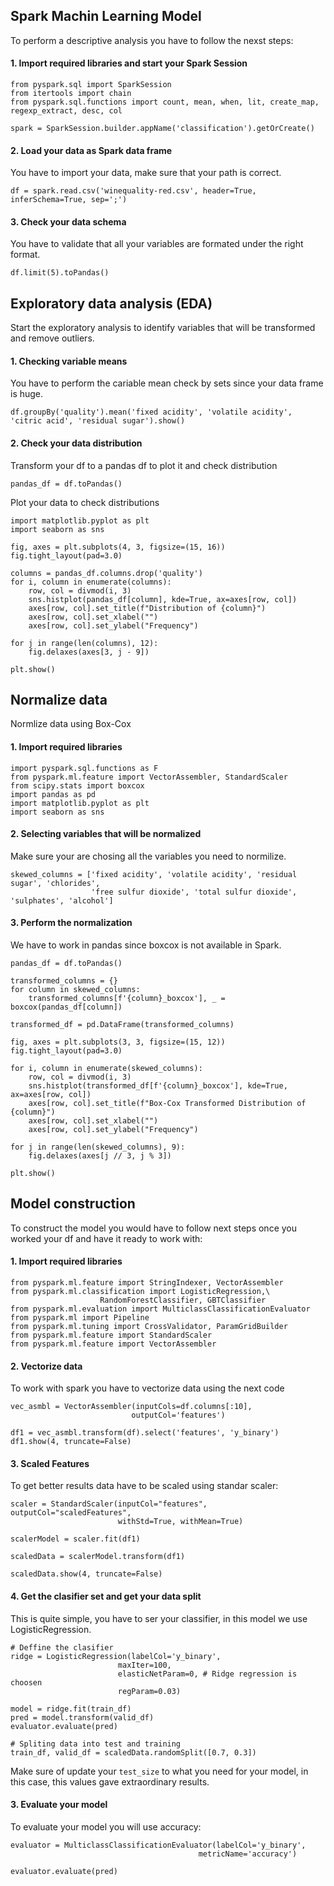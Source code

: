 ## Spark Machin Learning Model

To perform a descriptive analysis you have to follow the nexst steps:  

#### 1. Import required libraries and start your Spark Session

```shell
from pyspark.sql import SparkSession
from itertools import chain
from pyspark.sql.functions import count, mean, when, lit, create_map, regexp_extract, desc, col

spark = SparkSession.builder.appName('classification').getOrCreate()
```

#### 2. Load your data as Spark data frame

You have to import your data, make sure that your path is correct.

```shell
df = spark.read.csv('winequality-red.csv', header=True, inferSchema=True, sep=';') 
```

#### 3. Check your data schema

You have to validate that all your variables are formated under the right format.

```shell
df.limit(5).toPandas()
```

## Exploratory data analysis (EDA)

Start the exploratory analysis to identify variables that will be transformed and remove outliers.

#### 1. Checking variable means

You have to perform the cariable mean check by sets since your data frame is huge.

```shell
df.groupBy('quality').mean('fixed acidity', 'volatile acidity', 'citric acid', 'residual sugar').show()
```

#### 2. Check your data distribution

Transform your df to a pandas df to plot it and check distribution

```shell
pandas_df = df.toPandas()
```

Plot your data to check distributions

```shell
import matplotlib.pyplot as plt
import seaborn as sns

fig, axes = plt.subplots(4, 3, figsize=(15, 16))
fig.tight_layout(pad=3.0)

columns = pandas_df.columns.drop('quality')
for i, column in enumerate(columns):
    row, col = divmod(i, 3)
    sns.histplot(pandas_df[column], kde=True, ax=axes[row, col])
    axes[row, col].set_title(f"Distribution of {column}")
    axes[row, col].set_xlabel("")
    axes[row, col].set_ylabel("Frequency")

for j in range(len(columns), 12):
    fig.delaxes(axes[3, j - 9])

plt.show()
```

## Normalize data

Normlize data using Box-Cox

#### 1. Import required libraries

```shell
import pyspark.sql.functions as F
from pyspark.ml.feature import VectorAssembler, StandardScaler
from scipy.stats import boxcox
import pandas as pd
import matplotlib.pyplot as plt
import seaborn as sns
```

#### 2. Selecting variables that will be normalized

Make sure your are chosing all the variables  you need to normilize.

```shell
skewed_columns = ['fixed acidity', 'volatile acidity', 'residual sugar', 'chlorides',
                  'free sulfur dioxide', 'total sulfur dioxide', 'sulphates', 'alcohol']
```

#### 3. Perform the normalization

We have to work in pandas since boxcox is not available in Spark. 

```shell
pandas_df = df.toPandas()

transformed_columns = {}
for column in skewed_columns:
    transformed_columns[f'{column}_boxcox'], _ = boxcox(pandas_df[column])

transformed_df = pd.DataFrame(transformed_columns)

fig, axes = plt.subplots(3, 3, figsize=(15, 12))
fig.tight_layout(pad=3.0)

for i, column in enumerate(skewed_columns):
    row, col = divmod(i, 3)
    sns.histplot(transformed_df[f'{column}_boxcox'], kde=True, ax=axes[row, col])
    axes[row, col].set_title(f"Box-Cox Transformed Distribution of {column}")
    axes[row, col].set_xlabel("")
    axes[row, col].set_ylabel("Frequency")

for j in range(len(skewed_columns), 9):
    fig.delaxes(axes[j // 3, j % 3])

plt.show()
```

## Model construction


To construct the model you would have to follow next steps once you worked your df and have it ready to work with:

#### 1. Import required libraries

```shell
from pyspark.ml.feature import StringIndexer, VectorAssembler
from pyspark.ml.classification import LogisticRegression,\
                    RandomForestClassifier, GBTClassifier
from pyspark.ml.evaluation import MulticlassClassificationEvaluator
from pyspark.ml import Pipeline
from pyspark.ml.tuning import CrossValidator, ParamGridBuilder
from pyspark.ml.feature import StandardScaler
from pyspark.ml.feature import VectorAssembler
```


#### 2. Vectorize data

To work with spark you have to vectorize data using the next code

```shell
vec_asmbl = VectorAssembler(inputCols=df.columns[:10],
                           outputCol='features')

df1 = vec_asmbl.transform(df).select('features', 'y_binary')
df1.show(4, truncate=False)
```

#### 3. Scaled Features 

To get better results data have to be scaled using standar scaler:

```shell
scaler = StandardScaler(inputCol="features", outputCol="scaledFeatures",
                        withStd=True, withMean=True)

scalerModel = scaler.fit(df1)

scaledData = scalerModel.transform(df1)

scaledData.show(4, truncate=False)
```

#### 4. Get the clasifier set and get your data split

This is quite simple, you have to ser your classifier, in this model we use LogisticRegression.

```shell
# Deffine the clasifier 
ridge = LogisticRegression(labelCol='y_binary',
                        maxIter=100,
                        elasticNetParam=0, # Ridge regression is choosen
                        regParam=0.03)

model = ridge.fit(train_df)
pred = model.transform(valid_df)
evaluator.evaluate(pred)

# Spliting data into test and training
train_df, valid_df = scaledData.randomSplit([0.7, 0.3])
```
Make sure of update your `test_size` to what you need for your model, in this case, this values gave extraordinary results.

#### 3. Evaluate your model

To evaluate your model you will use accuracy:

```shell
evaluator = MulticlassClassificationEvaluator(labelCol='y_binary',
                                          metricName='accuracy')
```


```shell
evaluator.evaluate(pred)
```



